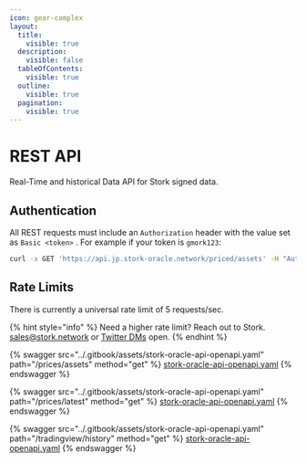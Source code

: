 ```yaml
---
icon: gear-complex
layout:
  title:
    visible: true
  description:
    visible: false
  tableOfContents:
    visible: true
  outline:
    visible: true
  pagination:
    visible: true
---
```


# REST API

Real-Time and historical Data API for Stork signed data.

## Authentication

All REST requests must include an `Authorization` header with the value set as `Basic <token>` . For example if your token is `gmork123`:

```bash
curl -x GET 'https://api.jp.stork-oracle.network/priced/assets' -H "Authorization: Basic gmork123"
```

## Rate Limits

There is currently a universal rate limit of 5 requests/sec.

{% hint style="info" %}
Need a higher rate limit? Reach out to Stork.  [sales@stork.network](mailto:sales@stork.network) or [Twitter DMs](https://x.com/storkoracle) open.
{% endhint %}



{% swagger src="../.gitbook/assets/stork-oracle-api-openapi.yaml" path="/prices/assets" method="get" %}
[stork-oracle-api-openapi.yaml](../.gitbook/assets/stork-oracle-api-openapi.yaml)
{% endswagger %}

{% swagger src="../.gitbook/assets/stork-oracle-api-openapi.yaml" path="/prices/latest" method="get" %}
[stork-oracle-api-openapi.yaml](../.gitbook/assets/stork-oracle-api-openapi.yaml)
{% endswagger %}

{% swagger src="../.gitbook/assets/stork-oracle-api-openapi.yaml" path="/tradingview/history" method="get" %}
[stork-oracle-api-openapi.yaml](../.gitbook/assets/stork-oracle-api-openapi.yaml)
{% endswagger %}

